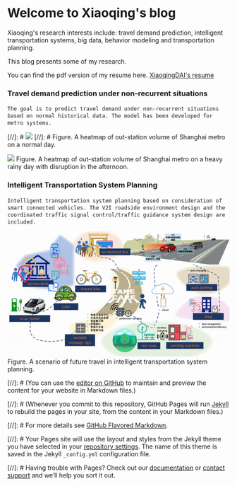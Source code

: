 # Welcome to Xiaoqing's blog

Xiaoqing's research interests include: travel demand prediction, intelligent transportation systems, big data, behavior modeling and transportation planning.

This blog presents some of my research. 

You can find the pdf version of my resume here. [XiaoqingDAI's resume](XiaoqingDAI_resume_201806acdemic_final.pdf)

### Travel demand prediction under non-recurrent situations 

```
The goal is to predict travel demand under non-recurrent situations based on normal historical data. The model has been developed for metro systems. 
```
  
[//]: # ![](heatmap130906.gif)
[//]: # Figure. A heatmap of out-station volume of Shanghai metro on a normal day.

![](heatmap130913.gif)
Figure. A heatmap of out-station volume of Shanghai metro on a heavy rainy day with disruption in the afternoon.

### Intelligent Transportation System Planning

```
Intelligent transportation system planning based on consideration of smart connected vehicles. The V2I roadside environment design and the coordinated traffic signal control/traffic guidance system design are included.
```

![](anting_ITS.gif)
Figure. A scenario of future travel in intelligent transportation system planning.




[//]: # (You can use the [editor on GitHub](https://github.com/XiaoqingDai/XiaoqingDai.github.io/edit/master/index.md) to maintain and preview the content for your website in Markdown files.)

[//]: # (Whenever you commit to this repository, GitHub Pages will run [Jekyll](https://jekyllrb.com/) to rebuild the pages in your site, from the content in your Markdown files.)

[//]: # For more details see [GitHub Flavored Markdown](https://guides.github.com/features/mastering-markdown/).

[//]: # Your Pages site will use the layout and styles from the Jekyll theme you have selected in your [repository settings](https://github.com/XiaoqingDai/XiaoqingDai.github.io/settings). The name of this theme is saved in the Jekyll `_config.yml` configuration file.

[//]: # Having trouble with Pages? Check out our [documentation](https://help.github.com/categories/github-pages-basics/) or [contact support](https://github.com/contact) and we’ll help you sort it out.
